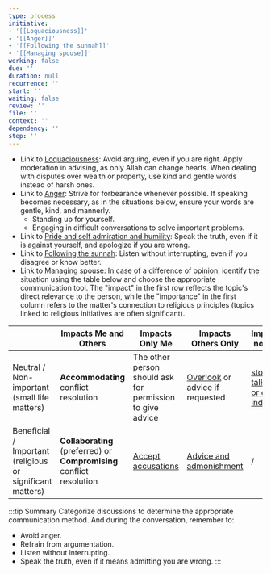 ```yaml
---
type: process
initiative:
- '[[Loquaciousness]]'
- '[[Anger]]'
- '[[Following the sunnah]]'
- '[[Managing spouse]]'
working: false
due: ''
duration: null
recurrence: ''
start: ''
waiting: false
review: ''
file: ''
context: ''
dependency: ''
step: ''
---
```


* Link to [Loquaciousness](docs/sidebar1/Initiatives/bad%20traits/Loquaciousness.md): Avoid arguing, even if you are right. Apply moderation in advising, as only Allah can change hearts. When dealing with disputes over wealth or property, use kind and gentle words instead of harsh ones.
* Link to [Anger](docs/sidebar1/Initiatives/bad%20traits/Anger.md): Strive for forbearance whenever possible. If speaking becomes necessary, as in the situations below, ensure your words are gentle, kind, and mannerly.
	* Standing up for yourself.
	* Engaging in difficult conversations to solve important problems.
* Link to [Pride and self admiration and humility](docs/sidebar1/Initiatives/bad%20traits/Pride%20and%20self%20admiration%20and%20humility.md): Speak the truth, even if it is against yourself, and apologize if you are wrong.
* Link to [Following the sunnah](docs/sidebar1/Initiatives/worship/Following%20the%20sunnah.md): Listen without interrupting, even if you disagree or know better.
* Link to [Managing spouse](docs/sidebar1/Initiatives/worship/Managing%20spouse.md): In case of a difference of opinion, identify the situation using the table below and choose the appropriate communication tool. The "impact" in the first row reflects the topic's direct relevance to the person, while the "importance" in the first column refers to the matter's connection to religious principles (topics linked to religious initiatives are often significant).

|                                                           | Impacts Me and Others                                                 | Impacts Only Me                                                                                         | Impacts Others Only                                                             | Impacts no one                                                                     |
| --------------------------------------------------------- | --------------------------------------------------------------------- | ------------------------------------------------------------------------------------------------------- | ------------------------------------------------------------------------------- | ---------------------------------------------------------------------------------- |
| Neutral / Non-important (small life matters)              | **Accommodating** conflict resolution                                 | The other person should ask for permission to give advice                                               | [Overlook](docs/sidebar1/Processes/Overlook%20what%20is%20disliked.md) or advice if requested | [stop talking or don't indulge](docs/sidebar1/Processes/Speak%20purposefully%20or%20maintain%20silence.md) |
| Beneficial / Important (religious or significant matters) | **Collaborating** (preferred) or **Compromising** conflict resolution | [Accept accusations](docs/sidebar1/Processes/Accept%20accusations%20or%20forgive%20transgressions%20against%20you.md) | [Advice and admonishment](docs/sidebar1/Processes/Advice%20and%20admonishment.md)             | /                                                                                  |

:::tip Summary
Categorize discussions to determine the appropriate communication method. And during the conversation, remember to:

* Avoid anger.
* Refrain from argumentation.
* Listen without interrupting.
* Speak the truth, even if it means admitting you are wrong.
:::